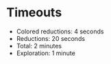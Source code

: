 # Timeouts
- Colored reductions: 4 seconds
- Reductions: 20 seconds
- Total: 2 minutes
- Exploration: 1 minute

